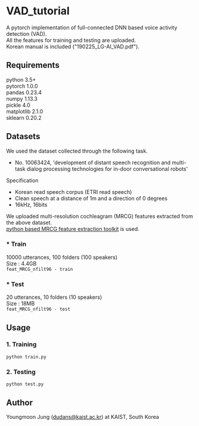 # VAD_tutorial
A pytorch implementation of full-connected DNN based voice activity detection (VAD).  
All the features for training and testing are uploaded.  
Korean manual is included ("190225_LG-AI_VAD.pdf").

## Requirements
python 3.5+  
pytorch 1.0.0  
pandas 0.23.4  
numpy 1.13.3  
pickle 4.0  
matplotlib 2.1.0  
sklearn 0.20.2

## Datasets
We used the dataset collected through the following task.
- No. 10063424, 'development of distant speech recognition and multi-task dialog processing technologies for in-door conversational robots'

Specification
- Korean read speech corpus (ETRI read speech)
- Clean speech at a distance of 1m and a direction of 0 degrees
- 16kHz, 16bits  

We uploaded multi-resolution cochleagram (MRCG) features extracted from the above dataset.  
[python based MRCG feature extraction toolkit](https://github.com/zouxinghao/MRCG) is used.

### * Train
10000 utterances, 100 folders (100 speakers)  
Size : 4.4GB  
```feat_MRCG_nfilt96 - train```

### * Test
20 utterances, 10 folders (10 speakers)  
Size : 18MB  
```feat_MRCG_nfilt96 - test```

## Usage
### 1. Training
```python train.py```  

### 2. Testing
```python test.py```  


## Author
Youngmoon Jung (dudans@kaist.ac.kr) at KAIST, South Korea
